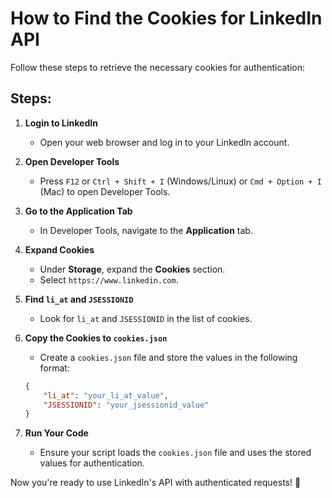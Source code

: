 # How to Find the Cookies for LinkedIn API

Follow these steps to retrieve the necessary cookies for authentication:

## Steps:

1. **Login to LinkedIn**
   - Open your web browser and log in to your LinkedIn account.

2. **Open Developer Tools**
   - Press `F12` or `Ctrl + Shift + I` (Windows/Linux) or `Cmd + Option + I` (Mac) to open Developer Tools.

3. **Go to the Application Tab**
   - In Developer Tools, navigate to the **Application** tab.

4. **Expand Cookies**
   - Under **Storage**, expand the **Cookies** section.
   - Select `https://www.linkedin.com`.

5. **Find `li_at` and `JSESSIONID`**
   - Look for `li_at` and `JSESSIONID` in the list of cookies.

6. **Copy the Cookies to `cookies.json`**
   - Create a `cookies.json` file and store the values in the following format:
   
   ```json
   {
       "li_at": "your_li_at_value",
       "JSESSIONID": "your_jsessionid_value"
   }
   ```

7. **Run Your Code**
   - Ensure your script loads the `cookies.json` file and uses the stored values for authentication.

Now you're ready to use LinkedIn's API with authenticated requests! 🚀

